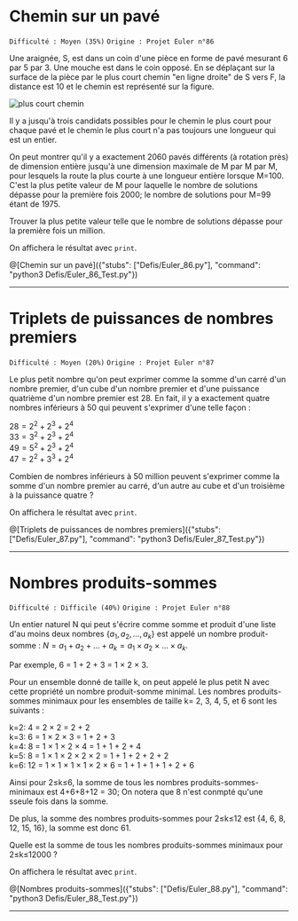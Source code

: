 # Chemin sur un pavé
`Difficulté : Moyen (35%)`
`Origine : Projet Euler n°86`

Une araignée, S, est dans un coin d'une pièce en forme de pavé mesurant 6 par 5 par 3. Une mouche est dans le coin opposé. En se déplaçant sur la surface de la pièce par le plus court chemin "en ligne droite" de S vers F, la distance est 10 et le chemin est représenté sur la figure.

![plus court chemin](https://projecteuler.net/project/images/p086.gif)

Il y a jusqu'à trois candidats possibles pour le chemin le plus court pour chaque pavé et le chemin le plus court n'a pas toujours une longueur qui est un entier. 

On peut montrer qu'il y a exactement 2060 pavés différents (à rotation près) de dimension entière jusqu'à une dimension maximale de M par M par M, pour lesquels la route la plus courte à une longueur entière lorsque M=100. C'est la plus petite valeur de M pour laquelle le nombre de solutions dépasse pour la première fois 2000; le nombre de solutions pour M=99 étant de 1975.

Trouver la plus petite valeur telle que le nombre de solutions dépasse pour la première fois un million.

On affichera le résultat avec `print`.

@[Chemin sur un pavé]({"stubs": ["Defis/Euler_86.py"], "command": "python3 Defis/Euler_86_Test.py"})

---

# Triplets de puissances de nombres premiers
`Difficulté : Moyen (20%)`
`Origine : Projet Euler n°87`

Le plus petit nombre qu'on peut exprimer comme la somme d'un carré d'un nombre premier, d'un cube d'un nombre premier et d'une puissance quatrième d'un nombre premier est 28. En fait, il y a exactement quatre nombres inférieurs à 50 qui peuvent s'exprimer d'une telle façon :

$`28 = 2^2 + 2^3 + 2^4  `$  
$`33 = 3^2 + 2^3 + 2^4  `$  
$`49 = 5^2 + 2^3 + 2^4 `$   
$`47 = 2^2 + 3^3 + 2^4`$  

Combien de nombres inférieurs à 50 million peuvent s'exprimer comme la somme d'un nombre premier au carré, d'un autre au cube et d'un troisième à la puissance quatre ?

On affichera le résultat avec `print`.

@[Triplets de puissances de nombres premiers]({"stubs": ["Defis/Euler_87.py"], "command": "python3 Defis/Euler_87_Test.py"})

---

# Nombres produits-sommes
`Difficulté : Difficile (40%)`
`Origine : Projet Euler n°88`

Un entier naturel N qui peut s'écrire comme somme et produit d'une liste d'au moins deux nombres $`\{a_1, a_2, \dots, a_k\}`$ est appelé un nombre produit-somme : $`N = a_1 + a_2 + ... + a_k = a_1 × a_2 × ... × a_k`$.

Par exemple, 6 = 1 + 2 + 3 = 1 × 2 × 3.

Pour un ensemble donné de taille k, on peut appelé le plus petit N avec cette propriété un nombre produit-somme minimal. Les nombres produits-sommes minimaux pour les ensembles de taille k= 2, 3, 4, 5, et 6 sont les suivants :

k=2: 4 = 2 × 2 = 2 + 2  
k=3: 6 = 1 × 2 × 3 = 1 + 2 + 3  
k=4: 8 = 1 × 1 × 2 × 4 = 1 + 1 + 2 + 4  
k=5: 8 = 1 × 1 × 2 × 2 × 2 = 1 + 1 + 2 + 2 + 2  
k=6: 12 = 1 × 1 × 1 × 1 × 2 × 6 = 1 + 1 + 1 + 1 + 2 + 6  

Ainsi pour 2≤k≤6, la somme de tous les nombres produits-sommes- minimaux est 4+6+8+12 = 30; On notera que 8 n'est conmpté qu'une sseule fois dans la somme.

De plus, la somme des nombres produits-sommes pour 2≤k≤12 est {4, 6, 8, 12, 15, 16}, la somme est donc 61.

Quelle est la somme de tous les nombres produits-sommes minimaux pour 2≤k≤12000 ?

On affichera le résultat avec `print`.

@[Nombres produits-sommes]({"stubs": ["Defis/Euler_88.py"], "command": "python3 Defis/Euler_88_Test.py"})

---
